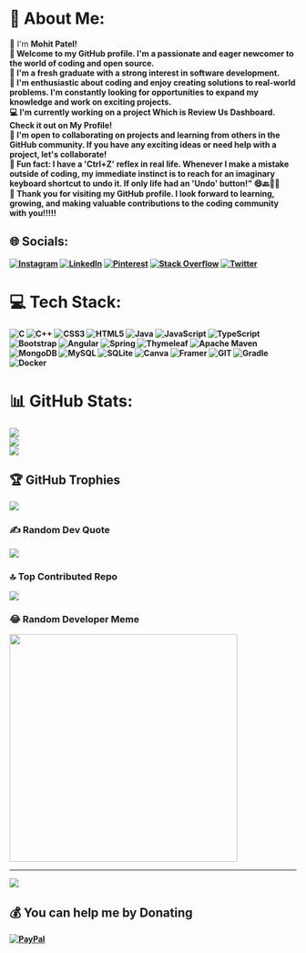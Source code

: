 # 💫 About Me:
👋 I'm <b>Mohit Patel<b>! <br> 🙏 Welcome to my GitHub profile. I'm a passionate and eager newcomer to the world of coding and open source.<br>🌟 I'm a fresh graduate with a strong interest in software development.<br>🚀 I'm enthusiastic about coding and enjoy creating solutions to real-world problems. I'm constantly looking for opportunities to expand my knowledge and work on exciting projects.<br>💻 I'm currently working on a project Which is Review Us Dashboard. Check it out on My Profile!<br>🤝 I'm open to collaborating on projects and learning from others in the GitHub community. If you have any exciting ideas or need help with a project, let's collaborate!<br>🎯 Fun fact: I have a 'Ctrl+Z' reflex in real life. Whenever I make a mistake outside of coding, my immediate instinct is to reach for an imaginary keyboard shortcut to undo it. If only life had an 'Undo' button!" 😄🔙🤷‍♂️<br>🙏 Thank you for visiting my GitHub profile. I look forward to learning, growing, and making valuable contributions to the coding community with you!!!!!


## 🌐 Socials:
[![Instagram](https://img.shields.io/badge/Instagram-%23E4405F.svg?logo=Instagram&logoColor=white)](https:///www.instagram.com/_mr_p.a.t.e.l_021/) [![LinkedIn](https://img.shields.io/badge/LinkedIn-%230077B5.svg?logo=linkedin&logoColor=white)](https://linkedin.com/in/mohit-patel2002) [![Pinterest](https://img.shields.io/badge/Pinterest-%23E60023.svg?logo=Pinterest&logoColor=white)](https://in.pinterest.com/mohit021/) [![Stack Overflow](https://img.shields.io/badge/-Stackoverflow-FE7A16?logo=stack-overflow&logoColor=white)](https://stackoverflow.com/users/22850973/codewithmohit?tab=profile) [![Twitter](https://img.shields.io/badge/Twitter-%231DA1F2.svg?logo=Twitter&logoColor=white)](https://twitter.com/Mohitpa69600351) 

# 💻 Tech Stack:
![C](https://img.shields.io/badge/c-%2300599C.svg?style=for-the-badge&logo=c&logoColor=white) ![C++](https://img.shields.io/badge/c++-%2300599C.svg?style=for-the-badge&logo=c%2B%2B&logoColor=white) ![CSS3](https://img.shields.io/badge/css3-%231572B6.svg?style=for-the-badge&logo=css3&logoColor=white) ![HTML5](https://img.shields.io/badge/html5-%23E34F26.svg?style=for-the-badge&logo=html5&logoColor=white) ![Java](https://img.shields.io/badge/java-%23ED8B00.svg?style=for-the-badge&logo=openjdk&logoColor=white) ![JavaScript](https://img.shields.io/badge/javascript-%23323330.svg?style=for-the-badge&logo=javascript&logoColor=%23F7DF1E) ![TypeScript](https://img.shields.io/badge/typescript-%23007ACC.svg?style=for-the-badge&logo=typescript&logoColor=white) ![Bootstrap](https://img.shields.io/badge/bootstrap-%238511FA.svg?style=for-the-badge&logo=bootstrap&logoColor=white) ![Angular](https://img.shields.io/badge/angular-%23DD0031.svg?style=for-the-badge&logo=angular&logoColor=white) ![Spring](https://img.shields.io/badge/spring-%236DB33F.svg?style=for-the-badge&logo=spring&logoColor=white) ![Thymeleaf](https://img.shields.io/badge/Thymeleaf-%23005C0F.svg?style=for-the-badge&logo=Thymeleaf&logoColor=white) ![Apache Maven](https://img.shields.io/badge/Apache%20Maven-C71A36?style=for-the-badge&logo=Apache%20Maven&logoColor=white) ![MongoDB](https://img.shields.io/badge/MongoDB-%234ea94b.svg?style=for-the-badge&logo=mongodb&logoColor=white) ![MySQL](https://img.shields.io/badge/mysql-%2300000f.svg?style=for-the-badge&logo=mysql&logoColor=white) ![SQLite](https://img.shields.io/badge/sqlite-%2307405e.svg?style=for-the-badge&logo=sqlite&logoColor=white) ![Canva](https://img.shields.io/badge/Canva-%2300C4CC.svg?style=for-the-badge&logo=Canva&logoColor=white)  ![Framer](https://img.shields.io/badge/Framer-black?style=for-the-badge&logo=framer&logoColor=blue) ![GIT](https://img.shields.io/badge/Git-fc6d26?style=for-the-badge&logo=git&logoColor=white) ![Gradle](https://img.shields.io/badge/Gradle-02303A.svg?style=for-the-badge&logo=Gradle&logoColor=white) ![Docker](https://img.shields.io/badge/docker-%230db7ed.svg?style=for-the-badge&logo=docker&logoColor=white)
# 📊 GitHub Stats:
![](https://github-readme-stats.vercel.app/api?username=Mohitpatel021&theme=radical&hide_border=false&include_all_commits=false&count_private=false)<br/>
![](https://github-readme-streak-stats.herokuapp.com/?user=Mohitpatel021&theme=radical&hide_border=false)<br/>
![](https://github-readme-stats.vercel.app/api/top-langs/?username=Mohitpatel021&theme=radical&hide_border=false&include_all_commits=false&count_private=false&layout=compact)

## 🏆 GitHub Trophies
![](https://github-profile-trophy.vercel.app/?username=Mohitpatel021&theme=radical&no-frame=true&no-bg=true&margin-w=4)

### ✍️ Random Dev Quote
![](https://quotes-github-readme.vercel.app/api?type=horizontal&theme=radical)

### 🔝 Top Contributed Repo
![](https://github-contributor-stats.vercel.app/api?username=Mohitpatel021&limit=5&theme=radical&combine_all_yearly_contributions=true)

### 😂 Random Developer Meme
<img src='https://randommeme-five.vercel.app/' style="height: 400px;"/>

---
[![](https://visitcount.itsvg.in/api?id=Mohitpatel021&icon=2&color=0)](https://visitcount.itsvg.in)

  ## 💰 You can help me by Donating
  [![PayPal](https://img.shields.io/badge/PayPal-00457C?style=for-the-badge&logo=paypal&logoColor=white)](https://paypal.me/MohitPatel664) 

  
<!-- Proudly created with GPRM ( https://gprm.itsvg.in ) -->
